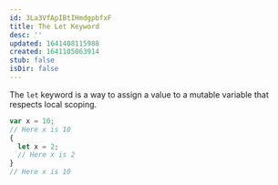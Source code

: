 ```yaml
---
id: 3La3VfApIBtIHmdgpbfxF
title: The Let Keyword
desc: ''
updated: 1641408115988
created: 1641105063914
stub: false
isDir: false
---
```


The `let` keyword is a way to assign a value to a mutable variable that respects local scoping. 

```js
var x = 10;
// Here x is 10
{
  let x = 2;
  // Here x is 2
}
// Here x is 10
```
